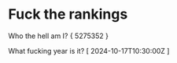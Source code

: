 # Fuck the rankings

Who the hell am I?
{ 5275352 }

What fucking year is it?
[ 2024-10-17T10:30:00Z ]
